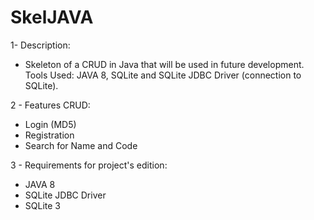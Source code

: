 # SkelJAVA

1- Description:

- Skeleton of a CRUD in Java that will be used in future development. Tools Used: JAVA 8, SQLite and SQLite JDBC Driver (connection to SQLite).

2 - Features CRUD:

- Login (MD5)
- Registration
- Search for Name and Code

3 - Requirements for project's edition:

- JAVA 8
- SQLite JDBC Driver
- SQLite 3

